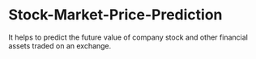 # Stock-Market-Price-Prediction
It helps to predict the future value of company stock and other financial assets traded on an exchange.
